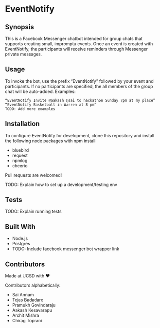 # EventNotify

## Synopsis

This is a Facebook Messenger chatbot intended for group chats that supports creating small, impromptu events. Once an event is created with EventNotify, the participants will receive reminders through Messenger private messages.

## Usage

To invoke the bot, use the prefix “EventNotify” followed by your event and participants. If no participants are specified, the all members of the group chat will be auto-added.
Examples:
```
“EventNotify Invite @aakash @sai to hackathon Sunday 7pm at my place”
“EventNotify Basketball in Warren at 8 pm”
TODO: Add more examples
```

## Installation

To configure EventNotify for development, clone this repository and install the following node packages with npm install <package>
 * bluebird
 * request
 * npmlog
 * cheerio

Pull requests are welcomed!

TODO: Explain how to set up a development/testing env


## Tests

TODO: Explain running tests

## Built With

 * Node.js
 * Postgres
 * TODO: Include facebook messenger bot wrapper link

## Contributors
Made at UCSD with ❤️

Contributors alphabetically:

 * Sai Annam
 * Tejas Badadare
 * Pramukh Govindaraju
 * Aakash Kesavarapu
 * Archit Mishra
 * Chirag Toprani
